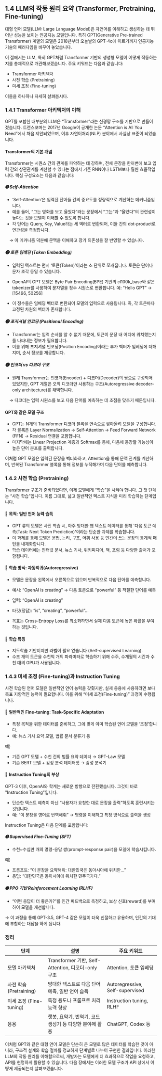 ## 1.4 LLM의 작동 원리 요약 (Transformer, Pretraining, Fine-tuning)

대형 언어 모델(LLM: Large Language Model)은 자연어를 이해하고 생성하는 데 뛰어난 성능을 보이는 인공지능 모델입니다. 특히 GPT(Generative Pre-trained Transformer) 계열의 모델은 2018년부터 오늘날의 GPT-4o에 이르기까지 인공지능 기술의 패러다임을 바꾸어 놓았습니다.

이 절에서는 LLM, 특히 GPT처럼 Transformer 기반의 생성형 모델이 어떻게 작동하는지를 총체적으로 개관해보겠습니다. 주요 키워드는 다음과 같습니다:

- Transformer 아키텍처
- 사전 학습 (Pretraining)
- 미세 조정 (Fine-tuning)

이들을 하나하나 자세히 살펴봅시다.

### 1.4.1 Transformer 아키텍처의 이해

GPT를 포함한 대부분의 LLM은 “Transformer”라는 신경망 구조를 기반으로 만들어졌습니다. 트랜스포머는 2017년 Google이 공개한 논문 “Attention is All You Need”에서 처음 제안되었으며, 이후 자연어처리(NLP) 분야에서 사실상 표준이 되었습니다.

#### Transformer의 기본 개념

Transformer는 시퀀스 간의 관계를 파악하는 데 강하며, 전체 문장을 한꺼번에 보고 입력 간의 상관관계를 계산할 수 있다는 점에서 기존 RNN이나 LSTM보다 훨씬 효율적입니다. 핵심 구성요소는 다음과 같습니다:

##### ➊ Self-Attention

- ‘Self-Attention’은 입력된 단어들 간의 중요도를 정량적으로 계산하는 메커니즘입니다.
- 예를 들어, “그는 영화를 보고 울었다”라는 문장에서 “그는”과 “울었다”의 관련성이 높다는 것을 모델이 이해할 수 있도록 합니다.
- 각 단어는 Query, Key, Value라는 세 벡터로 변환되어, 이들 간의 dot-product로 연관성을 측정합니다.

 → 이 메커니즘 덕분에 문맥을 이해하고 장기 의존성을 잘 반영할 수 있습니다.

##### ➋ 토큰 임베딩 (Token Embedding)

- 입력된 텍스트는 먼저 ‘토큰(Token)’이라는 소 단위로 쪼개집니다. 토큰은 단어나 문자 조각 등일 수 있습니다.
- OpenAI의 GPT 모델은 Byte Pair Encoding(BPE) 기반의 cl100k_base와 같은 tokenizer를 사용하여 문자열을 정수 시퀀스로 변환합니다. 예: “Hello GPT” → [15496, 50256]

- 이 정수들은 임베딩 벡터로 변환되어 모델의 입력으로 사용됩니다. 즉, 각 토큰마다 고정된 차원의 벡터가 존재합니다.

##### ➌ 포지셔널 인코딩 (Positional Encoding)

- Transformer는 입력 순서를 알 수 없기 때문에, 토큰이 문장 내 어디에 위치했는지를 나타내는 정보가 필요합니다.
- 이를 위해 포지셔널 인코딩(Position Encoding)이라는 추가 벡터가 임베딩에 더해지며, 순서 정보를 제공합니다.

##### ➍ 인코더 vs 디코더 구조

- 원래 Transformer는 인코더(Encoder) + 디코더(Decoder)의 쌍으로 구성되어 있었지만, GPT 계열은 오직 디코더만 사용하는 구조(Autoregressive decoder-only architecture)를 채택합니다.

 → 디코더는 입력 시퀀스를 보고 다음 단어를 예측하는 데 초점을 맞추기 때문입니다.

#### GPT와 같은 모델 구조

- GPT는 N개의 Transformer 디코더 블록을 연속으로 쌓아올려 모델을 구성합니다.
- 각 블록은 Layer Normalization → Self-Attention → Feed Forward Network (FFN) → Residual 연결을 포함합니다.
- 마지막에는 Linear Projection 계층과 Softmax를 통해, 다음에 등장할 가능성이 높은 단어 분포를 출력합니다.

이처럼 GPT 모델은 입력된 문장을 벡터화하고, Attention을 통해 문맥 관계를 계산하며, 반복된 Transformer 블록을 통해 정보를 누적해가며 다음 단어를 예측합니다.

### 1.4.2 사전 학습 (Pretraining)

Transformer 구조가 준비되었다면, 이제 모델에게 “학습”을 시켜야 합니다. 그 첫 단계는 “사전 학습”입니다. 이름 그대로, 넓고 일반적인 텍스트 지식을 미리 학습하는 단계입니다.

#### 🔹 목적: 일반 언어 능력 습득

- GPT 류의 모델은 사전 학습 시, 아주 방대한 웹 텍스트 데이터를 통해 '다음 토큰 예측(Task: Next Token Prediction)'이라는 단순한 과제를 학습합니다.
- 이 과제를 통해 모델은 문법, 논리, 구조, 어휘 사용 등 인간이 쓰는 문장의 통계적 패턴을 내재화합니다.
- 학습 데이터에는 인터넷 문서, 뉴스 기사, 위키피디아, 책, 포럼 등 다양한 출처가 포함됩니다.

#### 🔸 학습 방식: 자동회귀(Autoregressive)

- 모델은 문장을 왼쪽에서 오른쪽으로 읽으며 반복적으로 다음 단어를 예측합니다.
- 예시: “OpenAI is creating” → 다음 토큰으로 “powerful” 등 적절한 단어를 예측

- 입력: “OpenAI is creating”
- 타깃(정답): “is”, “creating”, “powerful”…

- 목표는 Cross-Entropy Loss를 최소화하면서 실제 다음 토큰에 높은 확률을 부여하는 것입니다.

#### 🔹 학습 특징

- 지도학습 기반이지만 라벨이 필요 없습니다 (Self-supervised Learning).
- 수조 개의 토큰을 수천억 개의 파라미터로 학습하기 위해 수주, 수개월의 시간과 수천 대의 GPU가 사용됩니다.



### 1.4.3 미세 조정 (Fine-tuning)과 Instruction Tuning

사전 학습된 언어 모델은 일반적인 언어 능력을 갖췄지만, 실제 응용에 사용하려면 보다 목표 지향적인 능력이 필요합니다. 이를 위해 “미세 조정(Fine-tuning)” 과정이 수행됩니다.

#### 🔹 일반적인 Fine-tuning: Task-Specific Adaptation

- 특정 목적을 위한 데이터를 준비하고, 그에 맞게 이미 학습된 언어 모델을 ‘조정’합니다.
- 예: 뉴스 기사 요약 모델, 법률 문서 분류기 등

예)

- 기존 GPT 모델 + 수천 건의 법률 요약 데이터 → GPT-Law 모델
- 기존 BERT 모델 + 감정 분석 데이터셋 → 감성 분석기

#### 🔸 Instruction Tuning의 부상

GPT-3 이후, OpenAI와 학계는 새로운 방향으로 전환했습니다. 그것이 바로 "Instruction Tuning"입니다.

- 단순한 텍스트 예측이 아닌 “사용자가 요청한 대로 문장을 출력”하도록 훈련시키는 것입니다.
- 예: “이 문장을 영어로 번역해줘” → 명령을 이해하고 특정 방식으로 출력을 생성

Instruction Tuning은 다음 단계를 포함합니다:

##### ➊ Supervised Fine-Tuning (SFT)

- 수천~수십만 개의 명령-응답 쌍(prompt-response pair)을 모델에 학습시킵니다.

예)

- 프롬프트: “이 문장을 요약해줘: 대한민국은 동아시아에 위치한…”
- 응답: “대한민국은 동아시아에 위치한 민주국가다.”

##### ➋ PPO 기반 Reinforcement Learning (RLHF)

- “어떤 응답이 더 좋은가?”를 인간 피드백으로 측정하고, 보상 신호(reward)를 부여하여 모델을 개선합니다.

→ 이 과정을 통해 GPT-3.5, GPT-4 같은 모델이 더욱 친절하고 유용하며, 인간의 기대에 부합하는 대답을 하게 됩니다.



### 정리

| 단계 | 설명 | 주요 키워드 |
|------|------|-------------|
| 모델 아키텍처 | Transformer 기반, Self-Attention, 디코더-only 구조 | Attention, 토큰 임베딩 |
| 사전 학습 (Pretraining) | 방대한 텍스트로 다음 단어 예측, 일반 언어 습득 | Autoregressive, Self-supervised |
| 미세 조정 (Fine-tuning) | 특정 용도나 프롬프트 처리 능력 향상 | Instruction tuning, RLHF |
| 응용 | 챗봇, 요약기, 번역기, 코드 생성기 등 다양한 분야에 활용 | ChatGPT, Codex 등 |



이처럼 GPT와 같은 대형 언어 모델은 단순히 큰 모델로 많은 데이터를 학습한 것이 아니라, 구조적 설계와 학습 절차를 정교하게 단계별로 나누어 구현한 결과입니다. 이러한 LLM의 작동 원리를 이해함으로써, 개발자는 모델에게 더 효과적으로 작업을 요청하고, API를 현명하게 활용할 수 있습니다. 다음 장에서는 이러한 모델 구조가 API 상에서 어떻게 제공되는지 살펴보겠습니다.

